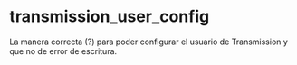 transmission_user_config
========================

La manera correcta (?) para poder configurar el usuario de Transmission y que no de error de escritura.
